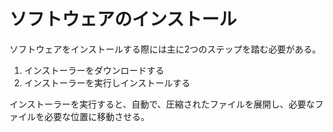 # ソフトウェアのインストール

ソフトウェアをインストールする際には主に2つのステップを踏む必要がある。

1. インストーラーをダウンロードする
2. インストーラーを実行しインストールする

インストーラーを実行すると、自動で、圧縮されたファイルを展開し、必要なファイルを必要な位置に移動させる。